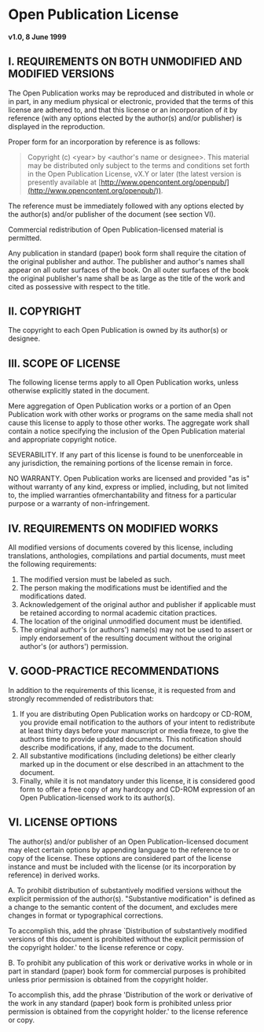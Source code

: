 # Open Publication License

#### v1.0, 8 June 1999 

## I. REQUIREMENTS ON BOTH UNMODIFIED AND MODIFIED VERSIONS

The Open Publication works may be reproduced and distributed in whole or in part, in any medium physical or electronic, provided that the terms of this license are adhered to, and that
this
license or an incorporation of it by reference (with any options elected by the author(s) and/or publisher) is displayed in the reproduction.

Proper form for an incorporation by reference is as follows:

> Copyright (c) &lt;year&gt; by &lt;author's name or designee&gt;. This material may be distributed only subject to the terms and conditions set forth in the Open Publication License, vX.Y or later (the latest version is presently available at [http://www.opencontent.org/openpub/](http://www.opencontent.org/openpub/)).

The reference must be immediately followed with any options elected by the author(s) and/or publisher of the document (see section VI).

Commercial redistribution of Open Publication-licensed material is permitted.

Any publication in standard (paper) book form shall require the citation of the original publisher and author. The publisher and author's names shall appear on all outer surfaces of the
book.
On all outer surfaces of the book the original publisher's name shall be as large as the title of the work and cited as possessive with respect to the title.


## II. COPYRIGHT

The copyright to each Open Publication is owned by its author(s) or designee.


## III. SCOPE OF LICENSE

The following license terms apply to all Open Publication works, unless otherwise explicitly stated in the document.

Mere aggregation of Open Publication works or a portion of an Open Publication work with other works or programs on the same media shall not cause this license to apply to those other
works.
The aggregate work shall contain a notice specifying the inclusion of the Open Publication material and appropriate copyright notice.

SEVERABILITY. If any part of this license is found to be unenforceable in any jurisdiction, the remaining portions of the license remain in force.

NO WARRANTY. Open Publication works are licensed and provided "as is" without warranty of any kind, express or implied, including, but not limited to, the implied warranties ofmerchantability and fitness for a particular purpose or a warranty of non-infringement.


## IV. REQUIREMENTS ON MODIFIED WORKS

All modified versions of documents covered by this license, including translations, anthologies, compilations and partial documents, must meet the following requirements:

1. The modified version must be labeled as such.
2. The person making the modifications must be identified and the modifications dated.
3. Acknowledgement of the original author and publisher if applicable must be retained according to normal academic citation practices.
4. The location of the original unmodified document must be identified.
5. The original author's (or authors') name(s) may not be used to assert or imply endorsement of the resulting document without the original author's (or authors') permission.



## V. GOOD-PRACTICE RECOMMENDATIONS

In addition to the requirements of this license, it is requested from and strongly recommended of redistributors that:

1. If you are distributing Open Publication works on hardcopy or CD-ROM, you provide email notification to the authors of your intent to redistribute at least thirty days before your manuscript or media freeze, to give the authors time to provide updated documents. This notification should describe modifications, if any, made to the document.
2. All substantive modifications (including deletions) be either clearly marked up in the document or else described in an attachment to the document.
3. Finally, while it is not mandatory under this license, it is considered good form to offer a free copy of any hardcopy and CD-ROM expression of an Open Publication-licensed work to its
author(s).


## VI. LICENSE OPTIONS

The author(s) and/or publisher of an Open Publication-licensed document may elect certain options by appending language to the reference to or copy of the license. These options are considered part of the license instance and must be included with the license (or its incorporation by reference) in derived works.

A. To prohibit distribution of substantively modified versions without the explicit permission of the author(s). "Substantive modification" is defined as a change to the semantic content of the document, and excludes mere changes in format or typographical corrections.

To accomplish this, add the phrase `Distribution of substantively modified versions of this document is prohibited without the explicit permission of the copyright holder.' to the license reference or copy.

B. To prohibit any publication of this work or derivative works in whole or in part in standard (paper) book form for commercial purposes is prohibited unless prior permission is obtained from the copyright holder.

To accomplish this, add the phrase 'Distribution of the work or derivative of the work in any standard (paper) book form is prohibited unless prior permission is obtained from the copyright holder.' to the license reference or copy.
